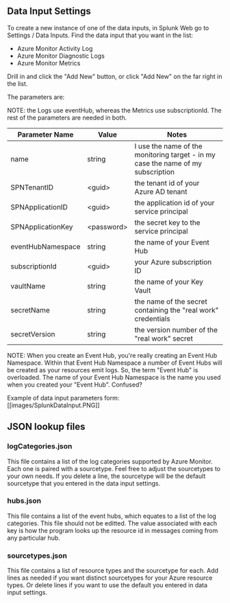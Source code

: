 ## Data Input Settings
To create a new instance of one of the data inputs, in Splunk Web go to Settings / Data Inputs. Find the data input that you want in the list:
* Azure Monitor Activity Log
* Azure Monitor Diagnostic Logs
* Azure Monitor Metrics

Drill in and click the "Add New" button, or click "Add New" on the far right in the list.  

The parameters are:  

NOTE: the Logs use eventHub, whereas the Metrics use subscriptionId. The rest of the parameters are needed in both.

| Parameter Name | Value | Notes |
|----------------|-------|-------|
| name | string | I use the name of the monitoring target - in my case the name of my subscription |
| SPNTenantID | \<guid\> | the tenant id of your Azure AD tenant |
| SPNApplicationID | \<guid\> | the application id of your service principal |
| SPNApplicationKey | \<password\> | the secret key to the service principal |
| eventHubNamespace | string | the name of your Event Hub |
| subscriptionId | \<guid\> | your Azure subscription ID |
| vaultName | string | the name of your Key Vault |
| secretName | string | the name of the secret containing the "real work" credentials |
| secretVersion | string | the version number of the "real work" secret |

NOTE: When you create an Event Hub, you're really creating an Event Hub Namespace. Within that Event Hub Namespace a number of Event Hubs will be created as your resources emit logs. So, the term "Event Hub" is overloaded. The name of your Event Hub Namespace is the name you used when you created your "Event Hub". Confused?

Example of data input parameters form:  
[[images/SplunkDataInput.PNG]]

## JSON lookup files

### logCategories.json
This file contains a list of the log categories supported by Azure Monitor. Each one is paired with a sourcetype. Feel free to adjust the sourcetypes to your own needs. If you delete a line, the sourcetype will be the default sourcetype that you entered in the data input settings.

### hubs.json
This file contains a list of the event hubs, which equates to a list of the log categories. This file should not be editted. The value associated with each key is how the program looks up the resource id in messages coming from any particular hub.

### sourcetypes.json
This file contains a list of resource types and the sourcetype for each. Add lines as needed if you want distinct sourcetypes for your Azure resource types. Or delete lines if you want to use the default you entered in data input settings.
